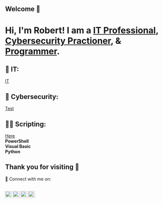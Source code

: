 ## Welcome 👋
<h1>Hi, I'm Robert! I am a <a href="#IT">IT Professional</a>, <a href="Cybersecurity">Cybersecurity Practioner</a>, & <a href="Scripting">Programmer</a>.</h1>

<div id="IT"><h2>🚀 IT:</h2>
<p>
<a href="https://linkedin.com/in/robert-nathanael-martinez-455532180">IT</a>
</p>
</div>

<div id="Cybersecurity"><h2>🔮 Cybersecurity:</h2>
<p>
<a href="https://linkedin.com/in/robert-nathanael-martinez-455532180">Test</a>
</p>
</div>

<div id="Scripting"><h2>👨‍💻 Scripting:</h2>
<p>
<a href="https://linkedin.com/in/robert-nathanael-martinez-455532180">Here</a><br>
<b>PowerShell</b><br>
<b>Visual Basic</b><br>
<b>Python</b><br>
</p>
</div>

<h2>Thank you for visiting 👋</h2>
🤳 Connect with me on:<br></br>

[<img align="left" alt="JoshMadakor | YouTube" width="22px" src="https://cdn.jsdelivr.net/npm/simple-icons@v3/icons/youtube.svg" />][youtube]
[<img align="left" alt="JoshMadakor | Twitter" width="22px" src="https://cdn.jsdelivr.net/npm/simple-icons@v3/icons/twitter.svg" />][twitter]
[<img align="left" alt="JoshMadakor | LinkedIn" width="22px" src="https://cdn.jsdelivr.net/npm/simple-icons@v3/icons/linkedin.svg" />][linkedin]
[<img align="left" alt="JoshMadakor | Instagram" width="22px" src="https://cdn.jsdelivr.net/npm/simple-icons@v3/icons/instagram.svg" />][instagram]

[twitter]: https://twitter.com/joshmadakor
[youtube]: https://www.youtube.com/c/joshmadakor
[instagram]: https://www.instagram.com/joshmadakor/
[linkedin]: https://linkedin.com/in/robert-nathanael-martinez-455532180

<!--
**RobMrtnz/RobMrtnz** is a ✨ _special_ ✨ repository because its `README.md` (this file) appears on your GitHub profile.

Here are some ideas to get you started:

- 🔭 I’m currently working on ...
- 🌱 I’m currently learning ...
- 👯 I’m looking to collaborate on ...
- 🤔 I’m looking for help with ...
- 💬 Ask me about ...
- 📫 How to reach me: ...
- 😄 Pronouns: ...
- ⚡ Fun fact: ...
-->
